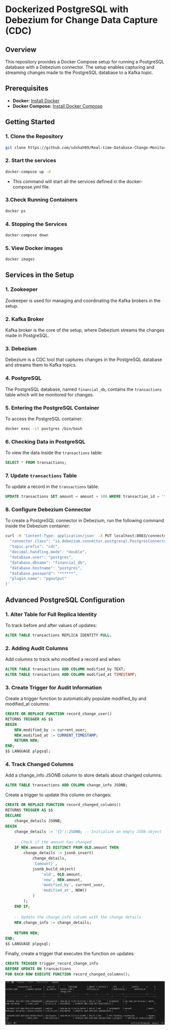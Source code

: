 # Dockerized PostgreSQL with Debezium for Change Data Capture (CDC)

## Overview
This repository provides a Docker Compose setup for running a PostgreSQL database with a Debezium connector. The setup enables capturing and streaming changes made to the PostgreSQL database to a Kafka topic.

## Prerequisites
- **Docker:** [Install Docker](https://www.docker.com/)
- **Docker Compose:** [Install Docker Compose](https://docs.docker.com/compose/install/)

## Getting Started

### 1. Clone the Repository
```bash
git clone https://github.com/sdshah09/Real-time-Database-Change-Monitoring-System.git
```
### 2. Start the services
```bash
docker-compose up -d
```
- This command will start all the services defined in the docker-compose.yml file.

### 3.Check Running Containers

```bash
docker ps
``` 
### 4. Stopping the Services
```bash
docker compose down
```

### 5. View Docker images
```bash
docker images
```

## Services in the Setup

### 1. Zookeeper
Zookeeper is used for managing and coordinating the Kafka brokers in the setup.

### 2. Kafka Broker
Kafka broker is the core of the setup, where Debezium streams the changes made in PostgreSQL.

### 3. Debezium
Debezium is a CDC tool that captures changes in the PostgreSQL database and streams them to Kafka topics.

### 4. PostgreSQL
The PostgreSQL database, named `financial_db`, contains the `transactions` table which will be monitored for changes.

### 5. Entering the PostgreSQL Container
To access the PostgreSQL container:

```bash
docker exec -it postgres /bin/bash
```
### 6. Checking Data in PostgreSQL
To view the data inside the `transactions` table:

```sql
SELECT * FROM transactions;
```
### 7. Update `transactions` Table
To update a record in the `transactions` table:

```sql
UPDATE transactions SET amount = amount + 100 WHERE transaction_id = 'transaction_id';
```
### 8. Configure Debezium Connector
To create a PostgreSQL connector in Debezium, run the following command inside the Debezium container:
```bash
curl -H 'Content-Type: application/json' -X PUT localhost:8083/connectors/postgres-fin-connector/config --data '{
  "connector.class": "io.debezium.connector.postgresql.PostgresConnector",
  "topic.prefix": "cdc",
  "decimal.handling.mode": "double",
  "database.user": "postgres",
  "database.dbname": "financial_db",
  "database.hostname": "postgres",
  "database.password": "******",
  "plugin.name": "pgoutput"
}'
```

## Advanced PostgreSQL Configuration

### 1. Alter Table for Full Replica Identity

To track before and after values of updates:

```sql
ALTER TABLE transactions REPLICA IDENTITY FULL;
```
### 2. Adding Audit Columns
Add columns to track who modified a record and when:
```sql
ALTER TABLE transactions ADD COLUMN modified_by TEXT;
ALTER TABLE transactions ADD COLUMN modified_at TIMESTAMP;
```

### 3. Create Trigger for Audit Information
Create a trigger function to automatically populate modified_by and modified_at columns:

```sql
CREATE OR REPLACE FUNCTION record_change_user()
RETURNS TRIGGER AS $$
BEGIN
    NEW.modified_by := current_user;
    NEW.modified_at := CURRENT_TIMESTAMP;
    RETURN NEW;
END;
$$ LANGUAGE plpgsql;
```

### 4. Track Changed Columns
Add a change_info JSONB column to store details about changed columns:
```sql
ALTER TABLE transactions ADD COLUMN change_info JSONB;
```

Create a trigger to update this column on changes:
```sql
CREATE OR REPLACE FUNCTION record_changed_columns()
RETURNS TRIGGER AS $$
DECLARE
    change_details JSONB;
BEGIN
    change_details := '{}'::JSONB; -- Initialize an empty JSON object

    -- Check if the amount has changed
    IF NEW.amount IS DISTINCT FROM OLD.amount THEN
        change_details := jsonb_insert(
            change_details,
            '{amount}',
            jsonb_build_object(
                'old', OLD.amount,
                'new', NEW.amount,
                'modified_by', current_user,
                'modified_at', NOW()
            )
        );
    END IF;

    -- Update the change_info column with the change details
    NEW.change_info := change_details;

    RETURN NEW;
END;
$$ LANGUAGE plpgsql;
```
Finally, create a trigger that executes the function on updates:
```sql
CREATE TRIGGER trigger_record_change_info
BEFORE UPDATE ON transactions
FOR EACH ROW EXECUTE FUNCTION record_changed_columns();
```

![alt text](cdc.png)